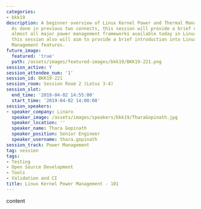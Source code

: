 ```yaml
---
categories:
- bkk19
description: A beginner overview of Linux Kernel Power and Thermal Management features.
  As done in previous two connects, this session will provide a brief overview of
  almost all major power management frameworks available today in Linux kernel. Additionally,
  this session also will aim to provide a brief introduction into Linux Kernel Thermal
  Management features.
future_image:
  featured: 'true'
  path: /assets/images/featured-images/bkk19/BKK19-221.png
session_active: Y
session_attendee_num: '1'
session_id: BKK19-221
session_room: Session Room 2 (Lotus 3-4)
session_slot:
  end_time: '2019-04-02 14:55:00'
  start_time: '2019-04-02 14:00:00'
session_speakers:
- speaker_company: Linaro
  speaker_image: /assets/images/speakers/bkk19/TharaGopinath.jpg
  speaker_location: ''
  speaker_name: Thara Gopinath
  speaker_position: Senior Engineer
  speaker_username: thara.gopinath
session_track: Power Management
tag: session
tags:
- Testing
- Open Source Development
- Tools
- Validation and CI
title: Linux Kernel Power Management - 101
---
```


content